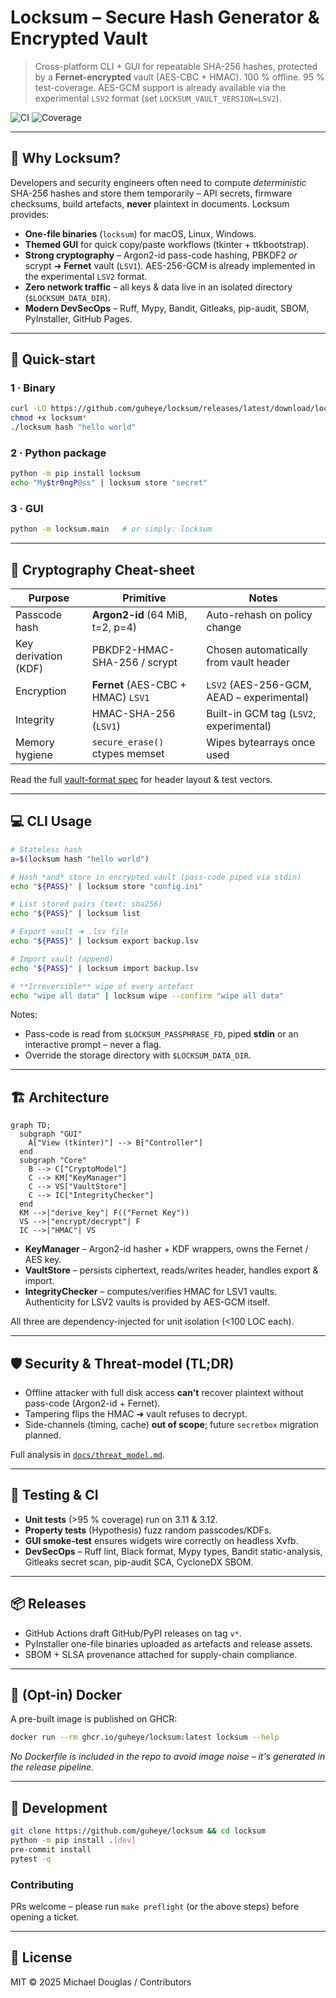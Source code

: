 # Locksum – Secure Hash Generator & Encrypted Vault

> Cross-platform CLI + GUI for repeatable SHA-256 hashes, protected by a **Fernet-encrypted** vault (AES-CBC + HMAC). 100 % offline. 95 % test-coverage. AES-GCM support is already available via the experimental `LSV2` format (set `LOCKSUM_VAULT_VERSION=LSV2`).

![CI](https://github.com/guheye/locksum/actions/workflows/ci.yml/badge.svg)
![Coverage](https://img.shields.io/badge/coverage-90%25-brightgreen)

---

## 🎯 Why Locksum?

Developers and security engineers often need to compute *deterministic* SHA-256 hashes and store them temporarily – API secrets, firmware checksums, build artefacts, **never** plaintext in documents. Locksum provides:

* **One-file binaries** (`locksum`) for macOS, Linux, Windows.
* **Themed GUI** for quick copy/paste workflows (tkinter + ttkbootstrap).
* **Strong cryptography** – Argon2-id pass-code hashing, PBKDF2 *or* scrypt ➜ **Fernet** vault (`LSV1`).  AES-256-GCM is already implemented in the experimental `LSV2` format.
* **Zero network traffic** – all keys & data live in an isolated directory (`$LOCKSUM_DATA_DIR`).
* **Modern DevSecOps** – Ruff, Mypy, Bandit, Gitleaks, pip-audit, SBOM, PyInstaller, GitHub Pages.

---

## 🚀 Quick-start

### 1 · Binary
```bash
curl -LO https://github.com/guheye/locksum/releases/latest/download/locksum-$(uname -s)-$(uname -m)
chmod +x locksum*
./locksum hash "hello world"
```

### 2 · Python package
```bash
python -m pip install locksum
echo "My$tr0ngP@ss" | locksum store "secret"
```

### 3 · GUI
```bash
python -m locksum.main   # or simply: locksum
```

---

## 🔑 Cryptography Cheat-sheet

| Purpose               | Primitive                            | Notes |
|-----------------------|--------------------------------------|-------|
| Passcode hash         | **Argon2-id** (64 MiB, t=2, p=4)     | Auto-rehash on policy change |
| Key derivation (KDF)  | PBKDF2-HMAC-SHA-256 / scrypt | Chosen automatically from vault header |
| Encryption            | **Fernet** (AES-CBC + HMAC) `LSV1` | `LSV2` (AES-256-GCM, AEAD – experimental) |
| Integrity             | HMAC-SHA-256 (`LSV1`) | Built-in GCM tag (`LSV2`, experimental) |
| Memory hygiene        | `secure_erase()` ctypes memset       | Wipes bytearrays once used |

Read the full [vault-format spec](docs/vault_format.md) for header layout & test vectors.

---

## 💻 CLI Usage
```bash
# Stateless hash
a=$(locksum hash "hello world")

# Hash *and* store in encrypted vault (pass-code piped via stdin)
echo "${PASS}" | locksum store "config.ini"

# List stored pairs (text: sha256)
echo "${PASS}" | locksum list

# Export vault ➜ .lsv file
echo "${PASS}" | locksum export backup.lsv

# Import vault (append)
echo "${PASS}" | locksum import backup.lsv

# **Irreversible** wipe of every artefact
echo "wipe all data" | locksum wipe --confirm "wipe all data"
```

Notes:
* Pass-code is read from `$LOCKSUM_PASSPHRASE_FD`, piped **stdin** or an interactive prompt – never a flag.
* Override the storage directory with `$LOCKSUM_DATA_DIR`.

---

## 🏗️ Architecture
```mermaid
graph TD;
  subgraph "GUI"
    A["View (tkinter)"] --> B["Controller"]
  end
  subgraph "Core"
    B --> C["CryptoModel"]
    C --> KM["KeyManager"]
    C --> VS["VaultStore"]
    C --> IC["IntegrityChecker"]
  end
  KM -->|"derive_key"| F(("Fernet Key"))
  VS -->|"encrypt/decrypt"| F
  IC -->|"HMAC"| VS
```

* **KeyManager** – Argon2-id hasher + KDF wrappers, owns the Fernet / AES key.  
* **VaultStore** – persists ciphertext, reads/writes header, handles export & import.  
* **IntegrityChecker** – computes/verifies HMAC for LSV1 vaults.  Authenticity for LSV2 vaults is provided by AES-GCM itself.  

All three are dependency-injected for unit isolation (<100 LOC each).

---

## 🛡 Security & Threat-model (TL;DR)
* Offline attacker with full disk access **can't** recover plaintext without pass-code (Argon2-id + Fernet).  
* Tampering flips the HMAC ➜ vault refuses to decrypt.  
* Side-channels (timing, cache) **out of scope**; future `secretbox` migration planned.

Full analysis in [`docs/threat_model.md`](docs/threat_model.md).

---

## 🧪 Testing & CI
* **Unit tests** (>95 % coverage) run on 3.11 & 3.12.  
* **Property tests** (Hypothesis) fuzz random passcodes/KDFs.  
* **GUI smoke-test** ensures widgets wire correctly on headless Xvfb.  
* **DevSecOps** – Ruff lint, Black format, Mypy types, Bandit static-analysis, Gitleaks secret scan, pip-audit SCA, CycloneDX SBOM.

---

## 📦 Releases
* GitHub Actions draft GitHub/PyPI releases on tag `v*`.
* PyInstaller one-file binaries uploaded as artefacts and release assets.
* SBOM + SLSA provenance attached for supply-chain compliance.

---

## 🐳 (Opt-in) Docker
A pre-built image is published on GHCR:
```bash
docker run --rm ghcr.io/guheye/locksum:latest locksum --help
```
*No Dockerfile is included in the repo to avoid image noise – it's generated in the release pipeline.*

---

## 🔧 Development
```bash
git clone https://github.com/guheye/locksum && cd locksum
python -m pip install .[dev]
pre-commit install
pytest -q
```

### Contributing
PRs welcome – please run `make preflight` (or the above steps) before opening a ticket.

---

## 📄 License
MIT © 2025 Michael Douglas / Contributors 